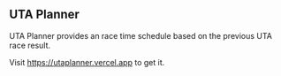 ## UTA Planner
UTA Planner provides an race time schedule based on the previous UTA race result.

Visit https://utaplanner.vercel.app to get it.
